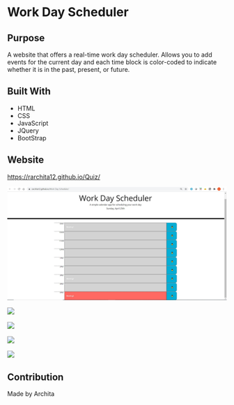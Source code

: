 # Work Day Scheduler

## Purpose

A website that offers a real-time work day scheduler. Allows you to add events for the current day and each time block is color-coded to indicate whether it is in the past, present, or future.

## Built With

- HTML
- CSS
- JavaScript
- JQuery
- BootStrap

## Website

https://rarchita12.github.io/Quiz/

![](assets/images/screenshot1.JPG)

![](assets/images/screenshot2.JPG)

![](assets/images/screenshot3.JPG)

![](assets/images/screenshot4.JPG)

![](assets/images/screenshot5.JPG)

## Contribution

Made by Archita
